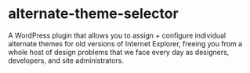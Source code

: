 alternate-theme-selector
========================

A WordPress plugin that allows you to assign + configure individual alternate themes for old versions of Internet Explorer, freeing you from a whole host of design problems that we face every day as designers, developers, and site administrators.
